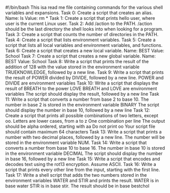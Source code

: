 #!/bin/bash
This isa read me file containing commands for the various shell variables and expansions.
Task 0: Create a script that creates an alias.
Name: ls
Value: rm *
Task 1: Create a script that prints hello user, where user is the current Linux user.
Task 2: Add /action to the PATH. /action should be the last directory the shell looks into when looking for a program.
Task 3: Create a script that counts the number of directories in the PATH.
Task 4: Create a script that lists environment variables.
Task 5: Create a script that lists all local variables and environment variables, and functions.
Task 6: Create a script that creates a new local variable.
Name: BEST
Value: School
Task 7: Create a script that creates a new global variable.
Name: BEST
Value: School
Task 8: Write a script that prints the result of the addition of 128 with the value stored in the environment variable TRUEKNOWLEDGE, followed by a new line.
Task 9: Write a script that prints the result of POWER divided by DIVIDE, followed by a new line.
POWER and DIVIDE are environment variables
Task 10: Write a script that displays the result of BREATH to the power LOVE
BREATH and LOVE are environment variables
The script should display the result, followed by a new line
Task 11: Write a script that converts a number from base 2 to base 10.
The number in base 2 is stored in the environment variable BINARY
The script should display the number in base 10, followed by a new line
Task 12: Create a script that prints all possible combinations of two letters, except oo.
Letters are lower cases, from a to z
One combination per line
The output should be alpha ordered, starting with aa
Do not print oo
Your script file should contain maximum 64 characters
Task 13: Write a script that prints a number with two decimal places, followed by a new line.
The number will be stored in the environment variable NUM.
Task 14: Write a script that converts a number from base 10 to base 16.
The number in base 10 is stored in the environment variable DECIMAL
The script should display the number in base 16, followed by a new line
Task 15: Write a script that encodes and decodes text using the rot13 encryption. Assume ASCII.
Task 16: Write a script that prints every other line from the input, starting with the first line.
Task 17: Write a shell script that adds the two numbers stored in the environment variables WATER and STIR and prints the result.
WATER is in base water
STIR is in base stir.
The result should be in base bestchol


